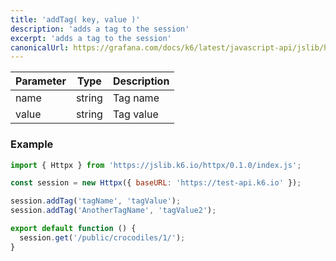 ```yaml
---
title: 'addTag( key, value )'
description: 'adds a tag to the session'
excerpt: 'adds a tag to the session'
canonicalUrl: https://grafana.com/docs/k6/latest/javascript-api/jslib/httpx/addtag/
---
```



| Parameter  | Type        | Description       |
|------------|-------------|-------------------|
| name       | string      | Tag name          |
| value      | string      | Tag value         |


### Example

<CodeGroup labels={[]}>

```javascript
import { Httpx } from 'https://jslib.k6.io/httpx/0.1.0/index.js';

const session = new Httpx({ baseURL: 'https://test-api.k6.io' });

session.addTag('tagName', 'tagValue');
session.addTag('AnotherTagName', 'tagValue2');

export default function () {
  session.get('/public/crocodiles/1/');
}
```

</CodeGroup>